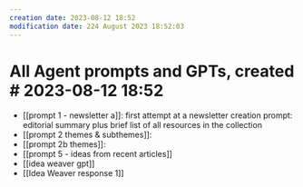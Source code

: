 ```yaml
---
creation date: 2023-08-12 18:52
modification date: 224 August 2023 18:52:03
---
```

# All Agent prompts and GPTs, created # 2023-08-12 18:52

* [[prompt 1 - newsletter a]]: first attempt at a newsletter creation prompt: editorial summary plus brief list of all resources in the collection
*  [[prompt 2 themes & subthemes]]: 
* [[prompt 2b themes]]: 
* [[prompt 5 - ideas from recent articles]]
* [[idea weaver gpt]]
* [[Idea Weaver response 1]]


